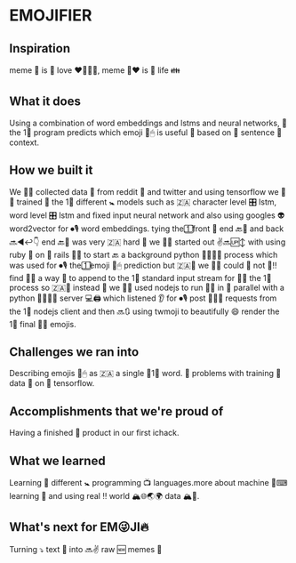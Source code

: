 # EMOJIFIER

## Inspiration
meme 🐸 is 🐸 love ❤🤔💌💘, meme 🐸❤ is 🐸 life 👪

## What it does
Using a combination of word embeddings and lstms and neural networks, 📵 the 1⃣ program predicts which emoji 📱🖱 is useful 🔧 based on 🛬 sentence 🚟 context.

## How we built it
We 🚯🙄 collected data 💁 from reddit 🐸 and twitter and using tensorflow we 🚯🙄 trained 🚋 the 1⃣ different 🚼 models such as 🇿🇦 character level 🎛 lstm, word level 🎛 lstm and fixed input neural network and also using googles 👽 word2vector for ⏺🎙 word embeddings. 
tying the 1⃣ front 🚅 end 🔙💆 and back 🔜◀↩👇 end 🔙💆 was very 🇿🇦 hard 🙅 we 🚯🙄 started out ✌🔜🆙↕ with using ruby 💎 on 🛬 rails 🚈🚋 to start 🔙 a background python 🐊🐆🐇🐍 process which was used for ⏺🎙 the 1⃣ emoji 📱🖱 prediction but 🇿🇦🚯 we 🚯🙄 could 🚯 not 🚯‼ find 🙈👀 a way 🌌  to append to the 1⃣ standard input stream for ⏺🎙 the 1⃣ process so 🇿🇦🚯 instead 🍶 we 🚯🙄 used nodejs to run 🎽🏃 in 🌉 parallel with a python 🐊🐆🐇🐍 server 💻🖨 which listened 👂 for ⏺🎙 post 🏣🏤🚩 requests from the 1⃣ nodejs client and then 🔜🔃 using twmoji to beautifully 😄 render the 1⃣ final 🌛🌓 emojis.

## Challenges we ran into
Describing emojis 📱🖱 as 🇿🇦 a single 🔂1⃣ word. 🔂 problems with training 🚋 data 💁 on 🛬 tensorflow.

## Accomplishments that we're proud of
Having a finished 🏁 product in our first ichack.

## What we learned
Learning 🏫 different 🚼 programming 📺 languages.more about machine 🎰⌨ learning 🎰 and using real ‼ world 🏔🌐🌏🌍 data 🏔💁.

## What's next for EM😜JI🔥
Turning ⤵ text 📜 into 🔜✌ raw 🆕 memes 🐸
